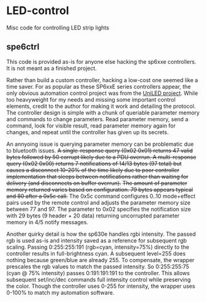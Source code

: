# LED-control
Misc code for controlling LED strip lights

## spe6ctrl
This code is provided as-is for anyone else hacking the sp6xxe controllers. It is not meant as a finished project.

Rather than build a custom controller, hacking a low-cost one seemed like a time saver. For as popular as these SP6xxE series controllers appear, the only obvious automation control project was from the [UniLED project](https://github.com/monty68/uniled). While too heavyweight for my needs and missing some important control elements, credit to the author for making it work and detailing the protocol. The controller design is simple with a chunk of queriable parameter memory and commands to change parameters. Read parameter memory, send a command, look for visible result, read parameter memory again for changes, and repeat until the controller has given up its secrets.

An annyoing issue is querying parameter memory can be problematic due to bluetooth issues. ~~A single-response query (0x02 0x01) returns 47 valid bytes followed by 50 corrupt likely due to a PDU overrun. A multi-response query (0x02 0x00) returns 7 notifications of 14/13 bytes (97 total) but causes a disconnect 10-20% of the time likely due to poor controller implementation that sleeps between notifications rather than waiting for delivery (and disconnects on buffer overrun).~~ ~~The amount of parameter memory returned varies based on configuration. 79 bytes appears typical and 80 after a 0x5c call.~~ The 0x5c command configures 0..10 mode+effect pairs used by the remote control and adjusts the parameter memory size between 77 and 97. The parameter to 0x02 specifies the notification size with 29 bytes (9 header + 20 data) returning uncorrupted parameter memory in 4/5 notify messages. 

Another quirky detail is how the sp630e handles rgbi intensity. The passed rgb is used as-is and intensity saved as a reference for subsequent rgb scaling. Passing 0:255:255:191 (rgb=cyan, intensity=75%) directly to the controller results in full-brightness cyan. A subsequent level=255 does nothing because green/blue are already 255. To compensate, the wrapper prescales the rgb values to match the passed intensity. So 0:255:255:75 (cyan @ 75% intensity) passes 0:191:191:191 to the controller. This allows subsequent set/inc/dec commands full intensity control while preserving the color. Though the controller uses 0-255 for intensity, the wrapper uses 0-100% to match my automation software.
